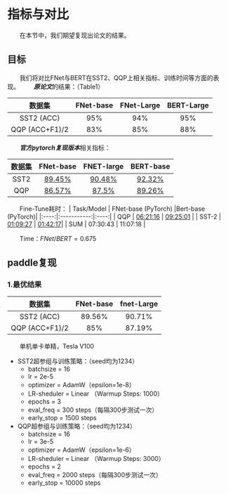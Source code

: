 # 指标与对比
&emsp;&emsp;在本节中，我们期望复现出论文的结果。  
## 目标
&emsp;&emsp;我们将对比FNet与BERT在SST2、QQP上相关指标、训练时间等方面的表现。
&emsp;&emsp;***原论文***的结果：（Table1）

|  数据集 | FNet-base| FNet-Large  | BERT-Large |
|  :--:  |  :--:   |  :--:   | :--: |
| SST2 (ACC) | 95% | 94% | 95% |
| QQP (ACC+F1)/2 | 83% | 85% | 88% |

&emsp;&emsp;***官方pytorch复现版本***相关指标：

|  数据集 | FNet-base | FNET-large | BERT-base |
|  :--:  |  :--:   | :--: | :--: |
| SST2 | [89.45%](https://huggingface.co/gchhablani/fnet-base-finetuned-sst2) | [90.48%](https://huggingface.co/gchhablani/fnet-large-finetuned-sst2) | [92.32%](https://huggingface.co/gchhablani/bert-base-cased-finetuned-sst2) |
| QQP | [86.57%](https://huggingface.co/gchhablani/fnet-base-finetuned-qqp) | [87.5%](https://huggingface.co/gchhablani/fnet-large-finetuned-qqp) | [89.26%](https://huggingface.co/gchhablani/bert-base-cased-finetuned-qqp) |

&emsp;&emsp;Fine-Tune耗时：
| Task/Model | FNet-base (PyTorch) |Bert-base (PyTorch)|
|:----:|:-----------:|:----:|
| QQP  | [06:21:16](https://huggingface.co/gchhablani/fnet-base-finetuned-qqp) | [09:25:01](https://huggingface.co/gchhablani/bert-base-cased-finetuned-qqp) |
| SST-2 | [01:09:27](https://huggingface.co/gchhablani/fnet-base-finetuned-sst2) | [01:42:17](https://huggingface.co/gchhablani/bert-base-cased-finetuned-sst2)|
| SUM | 07:30:43 | 11:07:18 |

&emsp;&emsp;Time：$FNet/BERT=0.675$

## paddle复现
### 1.最优结果
|  数据集 | FNet-base | fnet-Large |
|  :--:  |  :--:   | :--: |
| SST2 (ACC) | 89.56% | 90.71% |
| QQP (ACC+F1)/2 | 85% | 87.19% |

&emsp;&emsp;单机单卡单精，Tesla V100
* SST2超参组与训练策略：（seed均为1234）
  * batchsize = 16
  * lr = 2e-5
  * optimizer = AdamW（epsilon=1e-8）
  * LR-sheduler = Linear （Warmup Steps: 1000）
  * epochs = 3
  * eval_freq = 300 steps（每隔300步测试一次）
  * early_stop = 1500 steps
* QQP超参组与训练策略：（seed均为1234）
  * batchsize = 16
  * lr = 3e-5
  * optimizer = AdamW（epsilon=1e-6）
  * LR-sheduler = Linear （Warmup Steps: 3000）
  * epochs = 2
  * eval_freq = 2000 steps（每隔300步测试一次）
  * early_stop = 10000 steps
